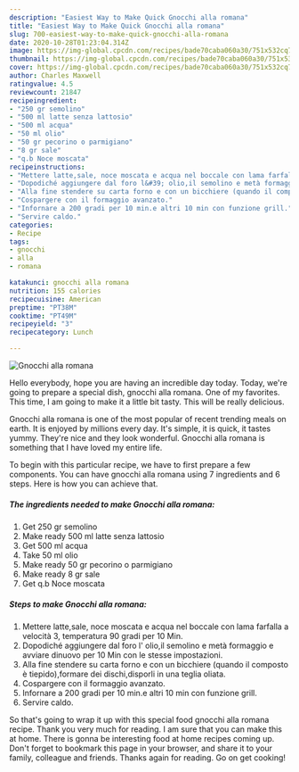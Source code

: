 ```yaml
---
description: "Easiest Way to Make Quick Gnocchi alla romana"
title: "Easiest Way to Make Quick Gnocchi alla romana"
slug: 700-easiest-way-to-make-quick-gnocchi-alla-romana
date: 2020-10-28T01:23:04.314Z
image: https://img-global.cpcdn.com/recipes/bade70caba060a30/751x532cq70/gnocchi-alla-romana-recipe-main-photo.jpg
thumbnail: https://img-global.cpcdn.com/recipes/bade70caba060a30/751x532cq70/gnocchi-alla-romana-recipe-main-photo.jpg
cover: https://img-global.cpcdn.com/recipes/bade70caba060a30/751x532cq70/gnocchi-alla-romana-recipe-main-photo.jpg
author: Charles Maxwell
ratingvalue: 4.5
reviewcount: 21847
recipeingredient:
- "250 gr semolino"
- "500 ml latte senza lattosio"
- "500 ml acqua"
- "50 ml olio"
- "50 gr pecorino o parmigiano"
- "8 gr sale"
- "q.b Noce moscata"
recipeinstructions:
- "Mettere latte,sale, noce moscata e acqua nel boccale con lama farfalla a velocità 3, temperatura 90 gradi per 10 Min."
- "Dopodiché aggiungere dal foro l&#39; olio,il semolino e metà formaggio e avviare dinuovo per 10 Min con le stesse impostazioni."
- "Alla fine stendere su carta forno e con un bicchiere (quando il composto è tiepido),formare dei dischi,disporli in una teglia oliata."
- "Cospargere con il formaggio avanzato."
- "Infornare a 200 gradi per 10 min.e altri 10 min con funzione grill."
- "Servire caldo."
categories:
- Recipe
tags:
- gnocchi
- alla
- romana

katakunci: gnocchi alla romana 
nutrition: 155 calories
recipecuisine: American
preptime: "PT38M"
cooktime: "PT49M"
recipeyield: "3"
recipecategory: Lunch

---
```



![Gnocchi alla romana](https://img-global.cpcdn.com/recipes/bade70caba060a30/751x532cq70/gnocchi-alla-romana-recipe-main-photo.jpg)

Hello everybody, hope you are having an incredible day today. Today, we're going to prepare a special dish, gnocchi alla romana. One of my favorites. This time, I am going to make it a little bit tasty. This will be really delicious.

Gnocchi alla romana is one of the most popular of recent trending meals on earth. It is enjoyed by millions every day. It's simple, it is quick, it tastes yummy. They're nice and they look wonderful. Gnocchi alla romana is something that I have loved my entire life.




To begin with this particular recipe, we have to first prepare a few components. You can have gnocchi alla romana using 7 ingredients and 6 steps. Here is how you can achieve that.

<!--inarticleads1-->

##### The ingredients needed to make Gnocchi alla romana:

1. Get 250 gr semolino
1. Make ready 500 ml latte senza lattosio
1. Get 500 ml acqua
1. Take 50 ml olio
1. Make ready 50 gr pecorino o parmigiano
1. Make ready 8 gr sale
1. Get q.b Noce moscata




<!--inarticleads2-->

##### Steps to make Gnocchi alla romana:

1. Mettere latte,sale, noce moscata e acqua nel boccale con lama farfalla a velocità 3, temperatura 90 gradi per 10 Min.
1. Dopodiché aggiungere dal foro l&#39; olio,il semolino e metà formaggio e avviare dinuovo per 10 Min con le stesse impostazioni.
1. Alla fine stendere su carta forno e con un bicchiere (quando il composto è tiepido),formare dei dischi,disporli in una teglia oliata.
1. Cospargere con il formaggio avanzato.
1. Infornare a 200 gradi per 10 min.e altri 10 min con funzione grill.
1. Servire caldo.




So that's going to wrap it up with this special food gnocchi alla romana recipe. Thank you very much for reading. I am sure that you can make this at home. There is gonna be interesting food at home recipes coming up. Don't forget to bookmark this page in your browser, and share it to your family, colleague and friends. Thanks again for reading. Go on get cooking!
